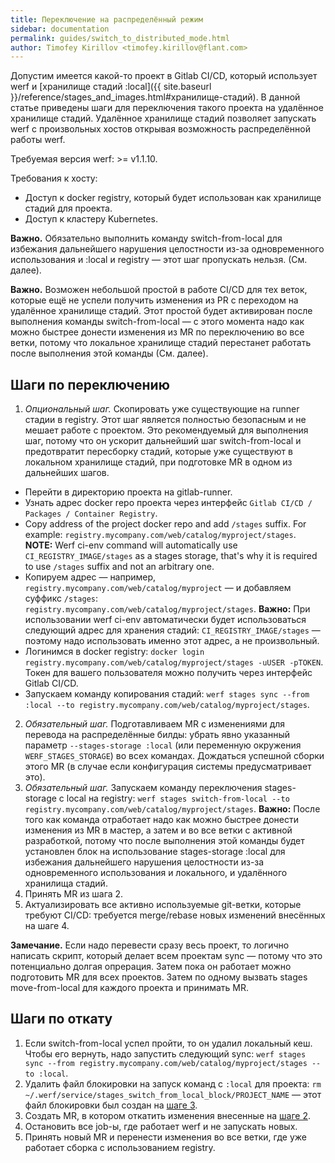 ```yaml
---
title: Переключение на распределённый режим
sidebar: documentation
permalink: guides/switch_to_distributed_mode.html
author: Timofey Kirillov <timofey.kirillov@flant.com>
---
```


Допустим имеется какой-то проект в Gitlab CI/CD, который использует werf и [хранилище стадий :local]({{ site.baseurl }}/reference/stages_and_images.html#хранилище-стадий). В данной статье приведены шаги для переключения такого проекта на удалённое хранилище стадий. Удалённое хранилище стадий позволяет запускать werf с произвольных хостов открывая возможность распределённой работы werf.

Требуемая версия werf: >= v1.1.10.

Требования к хосту:
 - Доступ к docker registry, который будет использован как хранилище стадий для проекта.
 - Доступ к кластеру Kubernetes.

**Важно.** Обязательно выполнить команду switch-from-local для избежания дальнейшего нарушения целостности из-за одновременного использования и :local и registry — этот шаг пропускать нельзя. (См. далее).

**Важно.** Возможен небольшой простой в работе CI/CD для тех веток, которые ещё не успели получить изменения из PR с переходом на удалённое хранилище стадий. Этот простой будет активирован после выполнения команды switch-from-local — с этого момента надо как можно быстрее донести изменения из MR по переключению во все ветки, потому что локальное хранилище стадий перестанет работать после выполнения этой команды (См. далее).

## Шаги по переключению

 1. _Опциональный шаг._ Скопировать уже существующие на runner стадии в registry. Этот шаг является полностью безопасным и не мешает работе с проектом. Это рекомендуемый для выполнения шаг, потому что он ускорит дальнейший шаг switch-from-local и предотвратит пересборку стадий, которые уже существуют в локальном хранилище стадий, при подготовке MR в одном из дальнейших шагов.
   - Перейти в директорию проекта на gitlab-runner.
   - Узнать адрес docker repo проекта через интерфейс `Gitlab CI/CD / Packages / Container Registry`.
   - Copy address of the project docker repo and add `/stages` suffix. For example: `registry.mycompany.com/web/catalog/myproject/stages`. **NOTE:** Werf ci-env command will automatically use `CI_REGISTRY_IMAGE/stages` as a stages storage, that's why it is required to use `/stages` suffix and not an arbitrary one.
   - Копируем адрес — например, `registry.mycompany.com/web/catalog/myproject` — и добавляем суффикс `/stages`: `registry.mycompany.com/web/catalog/myproject/stages`. **Важно:** При использовании werf ci-env автоматически будет использоваться следующий адрес для хранения стадий: `CI_REGISTRY_IMAGE/stages` — поэтому надо использовать именно этот адрес, а не произвольный.
   - Логинимся в docker registry: `docker login registry.mycompany.com/web/catalog/myproject/stages -uUSER -pTOKEN`. Токен для вашего пользователя можно получить через интерфейс Gitlab CI/CD.
   - Запускаем команду копирования стадий: `werf stages sync --from :local --to registry.mycompany.com/web/catalog/myproject/stages`.
 2. _Обязательный шаг._ Подготавливаем MR с изменениями для перевода на распределённые билды: убрать явно указанный параметр `--stages-storage :local` (или переменную окружения `WERF_STAGES_STORAGE`) во всех командах. Дождаться успешной сборки этого MR (в случае если конфигурация системы предусматривает это).
 3. _Обязательный шаг._ Запускаем команду переключения stages-storage с local на registry: `werf stages switch-from-local --to registry.mycompany.com/web/catalog/myproject/stages`. **Важно:** После того как команда отработает надо как можно быстрее донести изменения из MR в мастер, а затем и во все ветки с активной разработкой, потому что после выполнения этой команды будет установлен блок на использование stages-storage :local для избежания дальнейшего нарушения целостности из-за одновременного использования и локального, и удалённого хранилища стадий.
 4. Принять MR из шага 2.
 5. Актуализировать все активно используемые git-ветки, которые требуют CI/CD: требуется merge/rebase новых изменений внесённых на шаге 4. 

**Замечание.** Если надо перевести сразу весь проект, то логично написать скрипт, который делает всем проектам sync — потому что это потенциально долгая опрерация. Затем пока он работает можно подготовить MR для всех проектов. Затем по одному вызвать stages move-from-local для каждого проекта и принимать MR.

## Шаги по откату

 1. Если switch-from-local успел пройти, то он удалил локальный кеш. Чтобы его вернуть, надо запустить следующий sync: `werf stages sync --from registry.mycompany.com/web/catalog/myproject/stages --to :local`.
 2. Удалить файл блокировки на запуск команд с `:local` для проекта: `rm ~/.werf/service/stages_switch_from_local_block/PROJECT_NAME` — этот файл блокировки был создан на [шаге 3](#шаги-по-переключению).
 3. Создать MR, в котором откатить изменения внесенные на [шаге 2](#шаги-по-переключению).
 4. Остановить все job-ы, где работает werf и не запускать новых.
 5. Принять новый MR и перенести изменения во все ветки, где уже работает сборка с использованием registry. 
